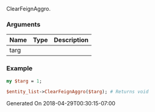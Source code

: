ClearFeignAggro.
### Arguments
**Name**|**Type**|**Description**
:---|:---|:---
targ||

### Example

```perl
my $targ = 1;

$entity_list->ClearFeignAggro($targ); # Returns void
```


Generated On 2018-04-29T00:30:15-07:00